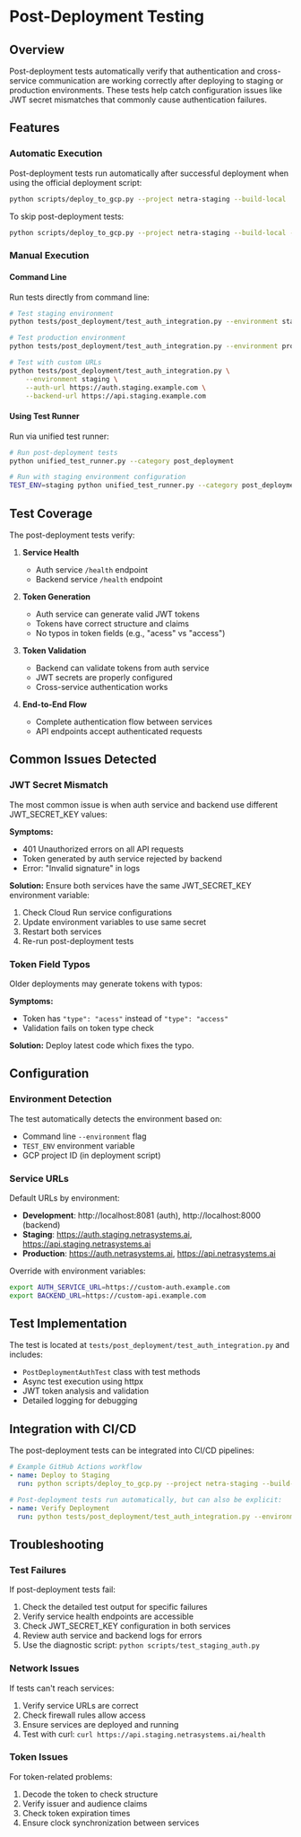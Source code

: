 # Post-Deployment Testing

## Overview

Post-deployment tests automatically verify that authentication and cross-service communication are working correctly after deploying to staging or production environments. These tests help catch configuration issues like JWT secret mismatches that commonly cause authentication failures.

## Features

### Automatic Execution
Post-deployment tests run automatically after successful deployment when using the official deployment script:

```bash
python scripts/deploy_to_gcp.py --project netra-staging --build-local
```

To skip post-deployment tests:
```bash
python scripts/deploy_to_gcp.py --project netra-staging --build-local --skip-post-tests
```

### Manual Execution

#### Command Line
Run tests directly from command line:
```bash
# Test staging environment
python tests/post_deployment/test_auth_integration.py --environment staging

# Test production environment
python tests/post_deployment/test_auth_integration.py --environment production

# Test with custom URLs
python tests/post_deployment/test_auth_integration.py \
    --environment staging \
    --auth-url https://auth.staging.example.com \
    --backend-url https://api.staging.example.com
```

#### Using Test Runner
Run via unified test runner:
```bash
# Run post-deployment tests
python unified_test_runner.py --category post_deployment

# Run with staging environment configuration
TEST_ENV=staging python unified_test_runner.py --category post_deployment
```

## Test Coverage

The post-deployment tests verify:

1. **Service Health**
   - Auth service `/health` endpoint
   - Backend service `/health` endpoint

2. **Token Generation**
   - Auth service can generate valid JWT tokens
   - Tokens have correct structure and claims
   - No typos in token fields (e.g., "acess" vs "access")

3. **Token Validation**
   - Backend can validate tokens from auth service
   - JWT secrets are properly configured
   - Cross-service authentication works

4. **End-to-End Flow**
   - Complete authentication flow between services
   - API endpoints accept authenticated requests

## Common Issues Detected

### JWT Secret Mismatch
The most common issue is when auth service and backend use different JWT_SECRET_KEY values:

**Symptoms:**
- 401 Unauthorized errors on all API requests
- Token generated by auth service rejected by backend
- Error: "Invalid signature" in logs

**Solution:**
Ensure both services have the same JWT_SECRET_KEY environment variable:
1. Check Cloud Run service configurations
2. Update environment variables to use same secret
3. Restart both services
4. Re-run post-deployment tests

### Token Field Typos
Older deployments may generate tokens with typos:

**Symptoms:**
- Token has `"type": "acess"` instead of `"type": "access"`
- Validation fails on token type check

**Solution:**
Deploy latest code which fixes the typo.

## Configuration

### Environment Detection
The test automatically detects the environment based on:
- Command line `--environment` flag
- `TEST_ENV` environment variable
- GCP project ID (in deployment script)

### Service URLs
Default URLs by environment:
- **Development**: http://localhost:8081 (auth), http://localhost:8000 (backend)
- **Staging**: https://auth.staging.netrasystems.ai, https://api.staging.netrasystems.ai
- **Production**: https://auth.netrasystems.ai, https://api.netrasystems.ai

Override with environment variables:
```bash
export AUTH_SERVICE_URL=https://custom-auth.example.com
export BACKEND_URL=https://custom-api.example.com
```

## Test Implementation

The test is located at `tests/post_deployment/test_auth_integration.py` and includes:

- `PostDeploymentAuthTest` class with test methods
- Async test execution using httpx
- JWT token analysis and validation
- Detailed logging for debugging

## Integration with CI/CD

The post-deployment tests can be integrated into CI/CD pipelines:

```yaml
# Example GitHub Actions workflow
- name: Deploy to Staging
  run: python scripts/deploy_to_gcp.py --project netra-staging --build-local

# Post-deployment tests run automatically, but can also be explicit:
- name: Verify Deployment
  run: python tests/post_deployment/test_auth_integration.py --environment staging
```

## Troubleshooting

### Test Failures
If post-deployment tests fail:

1. Check the detailed test output for specific failures
2. Verify service health endpoints are accessible
3. Check JWT_SECRET_KEY configuration in both services
4. Review auth service and backend logs for errors
5. Use the diagnostic script: `python scripts/test_staging_auth.py`

### Network Issues
If tests can't reach services:

1. Verify service URLs are correct
2. Check firewall rules allow access
3. Ensure services are deployed and running
4. Test with curl: `curl https://api.staging.netrasystems.ai/health`

### Token Issues
For token-related problems:

1. Decode the token to check structure
2. Verify issuer and audience claims
3. Check token expiration times
4. Ensure clock synchronization between services